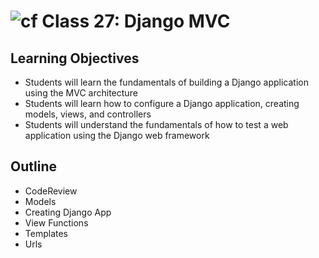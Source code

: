 # ![cf](http://i.imgur.com/7v5ASc8.png) Class 27: Django MVC

## Learning Objectives

- Students will learn the fundamentals of building a Django application using the MVC architecture
- Students will learn how to configure a Django application, creating models, views, and controllers
- Students will understand the fundamentals of how to test a web application using the Django web framework

## Outline
- CodeReview
- Models
- Creating Django App
- View Functions
- Templates
- Urls